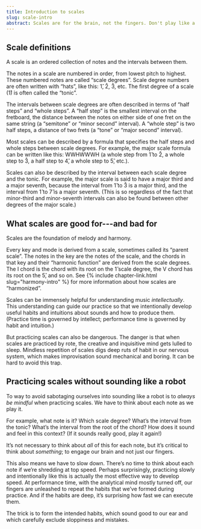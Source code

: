 ```yaml
---
title: Introduction to scales
slug: scale-intro
abstract: Scales are for the brain, not the fingers. Don't play like a robot.
---
```


## Scale definitions

A scale is an ordered collection of notes and the intervals between them.

The notes in a scale are numbered in order,
from lowest pitch to highest. 
These numbered notes are called “scale degrees”. 
Scale degree numbers are often written with “hats”, 
like this: 1&#x302;, 2&#x302;, 3&#x302;, etc. 
The first degree of a scale (1&#x302;) is often called the “tonic”. 

The intervals between scale degrees are often described in terms of “half steps” and “whole steps”. 
A “half step” is the smallest interval on the fretboard, 
the distance between the notes on either side of one fret on the same string
(a “semitone” or “minor second” interval). 
A “whole step” is two half steps, 
a distance of two frets (a “tone” or “major second” interval).

Most scales can be described by a formula that specifies the half steps and whole steps between scale degrees. 
For example, the major scale formula can be written like this: 
WWHWWWH (a whole step from 1&#x302; to 2&#x302;, 
a whole step to 3&#x302;, 
a half step to 4&#x302;,
a whole step to 5&#x302;, etc.).

Scales can also be described by the interval between each scale degree and the tonic. 
For example, 
the major scale is said to have a major third and a major seventh, 
because the interval from 1&#x302; to 3&#x302; is a major third, 
and the interval from 1&#x302; to 7&#x302; is a major seventh. 
(This is so regardless of the fact that minor-third and minor-seventh intervals can also be found between other degrees of the major scale.)

## What scales are good for---and bad for

Scales are the foundation of melody and harmony.

Every key and mode is derived from a scale, 
sometimes called its “parent scale”.
The notes in the key are the notes of the scale, 
and the chords in that key and their “harmonic function” are derived from the scale degrees. 
The I chord is the chord with its root on the 1&#x302; scale degree, 
the V chord has its root on the 5&#x302;, and so on. 
See {% include chapter-link.html slug="harmony-intro" %} for more information about how scales are “harmonized”. 

Scales can be immensely helpful for understanding music *intellectually*. 
This understanding can guide our practice so that we intentionally develop useful habits and intuitions about sounds and how to produce them. 
(Practice time is governed by intellect; 
performance time is governed by habit and intuition.)

But practicing scales can also be dangerous. 
The danger is that when scales are practiced by rote, 
the creative and inquisitive mind gets lulled to sleep. 
Mindless repetition of scales digs deep ruts of habit in our nervous system, 
which makes improvisation sound mechanical and boring. 
It can be hard to avoid this trap. 

## Practicing scales without sounding like a robot 

To way to avoid sabotaging ourselves into sounding like a robot is to *always be mindful* when practicing scales. 
We have to think about each note as we play it. 

For example, what note is it? 
Which scale degree? 
What’s the interval from the tonic? 
What’s the interval from the root of the chord? 
How does it sound and feel in this context? 
(If it sounds really good, play it again!)

It’s not necessary to think about *all* of this for each note, 
but it’s critical to think about *something*; 
to engage our brain and not just our fingers.

This also means we have to slow down. 
There’s no time to think about each note if we’re shredding at top speed.
Perhaps surprisingly, 
practicing slowly and intentionally like this is actually the most effective way to develop speed. 
At performance time, with the analytical mind mostly turned off, 
our fingers are unleashed to repeat the habits that we’ve formed during practice. 
And if the habits are deep, it’s surprising how fast we can execute them.

The trick is to form the intended habits, 
which sound good to our ear and which carefully exclude sloppiness and mistakes. 
